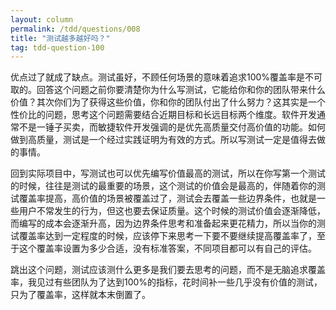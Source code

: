 ```yaml
---
layout: column
permalink: /tdd/questions/008
title: "测试越多越好吗？"
tag: tdd-question-100
---
```


优点过了就成了缺点。测试虽好，不顾任何场景的意味着追求100%覆盖率是不可取的。回答这个问题之前你要清楚你为什么写测试，它能给你和你的团队带来什么价值？其次你们为了获得这些价值，你和你的团队付出了什么努力？这其实是一个性价比的问题，思考这个问题需要结合近期目标和长远目标两个维度。软件开发通常不是一锤子买卖，而敏捷软件开发强调的是优先高质量交付高价值的功能。如何做到高质量，测试是一个经过实践证明为有效的方式。所以写测试一定是值得去做的事情。

回到实际项目中，写测试也可以优先编写价值最高的测试，所以在你写第一个测试的时候，往往是测试的最重要的场景，这个测试的价值会是最高的，伴随着你的测试覆盖率提高，高价值的场景被覆盖过了，测试会去覆盖一些边界条件，也就是一些用户不常发生的行为，但这也要去保证质量。这个时候的测试价值会逐渐降低，而编写的成本会逐渐升高，因为边界条件思考和准备起来更花精力，所以当你的测试覆盖率达到一定程度的时候，应该停下来思考一下要不要继续提高覆盖率了，至于这个覆盖率设置为多少合适，没有标准答案，不同项目都可以有自己的评估。

跳出这个问题，测试应该测什么更多是我们要去思考的问题，而不是无脑追求覆盖率，我见过有些团队为了达到100%的指标，花时间补一些几乎没有价值的测试，只为了覆盖率，这样就本末倒置了。
